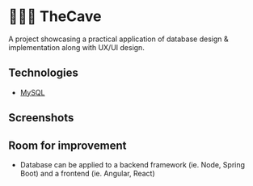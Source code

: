 # 🏋🏽‍♀️ TheCave
A project showcasing a practical application of database design &amp; implementation along with UX/UI design.

## Technologies
* [MySQL](https://dev.mysql.com/doc/)

## Screenshots

## Room for improvement
* Database can be applied to a backend framework (ie. Node, Spring Boot) and a frontend (ie. Angular, React)

